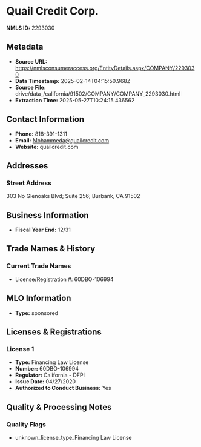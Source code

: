 # Quail Credit Corp.

**NMLS ID:** 2293030

## Metadata
- **Source URL:** https://nmlsconsumeraccess.org/EntityDetails.aspx/COMPANY/2293030
- **Data Timestamp:** 2025-02-14T04:15:50.968Z
- **Source File:** drive/data_/california/91502/COMPANY/COMPANY_2293030.html
- **Extraction Time:** 2025-05-27T10:24:15.436562

## Contact Information
- **Phone:** 818-391-1311
- **Email:** Mohammeda@quailcredit.com
- **Website:** quailcredit.com

## Addresses
### Street Address
303 No Glenoaks Blvd; Suite 256; Burbank, CA 91502

## Business Information
- **Fiscal Year End:** 12/31

## Trade Names & History
### Current Trade Names
- License/Registration #: 60DBO-106994

## MLO Information
- **Type:** sponsored

## Licenses & Registrations

### License 1
- **Type:** Financing Law License
- **Number:** 60DBO-106994
- **Regulator:** California - DFPI
- **Issue Date:** 04/27/2020
- **Authorized to Conduct Business:** Yes

## Quality & Processing Notes
### Quality Flags
- unknown_license_type_Financing Law License
